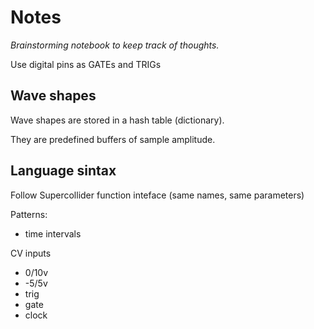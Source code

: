 # Notes

_Brainstorming notebook to keep track of thoughts._

Use digital pins as GATEs and TRIGs

## Wave shapes

Wave shapes are stored in a hash table (dictionary).

They are predefined buffers of sample amplitude.
 
## Language sintax

Follow Supercollider function inteface (same names, same parameters)

Patterns:
- time intervals  

CV inputs
- 0/10v
- -5/5v
- trig
- gate
- clock

